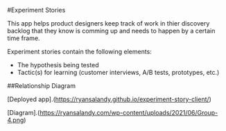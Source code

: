 #Experiment Stories

This app helps product designers keep track of work in thier discovery backlog that they know is comming up and needs to happen by a certain time frame.

Experiment stories contain the following elements:

* The hypothesis being tested
* Tactic(s) for learning (customer interviews, A/B tests, prototypes, etc.)

##Relationship Diagram

[Deployed app].(https://ryansalandy.github.io/experiment-story-client/)

[Diagram].(https://ryansalandy.com/wp-content/uploads/2021/06/Group-4.png)
